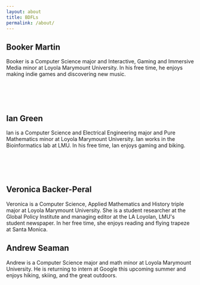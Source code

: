 ```yaml
---
layout: about
title: BDFLs
permalink: /about/
---
```


## Booker Martin

Booker is a Computer Science major and Interactive, Gaming and Immersive Media minor at Loyola Marymount University.
In his free time, he enjoys making indie games and discovering new music.  
<br><br><br><br>

## Ian Green
Ian is a Computer Science and Electrical Engineering major and Pure Mathematics minor at Loyola Marymount University. Ian works in the Bioinformatics lab at LMU. In his free time, Ian enjoys gaming and biking.
<br><br><br><br><br>

## Veronica Backer-Peral
Veronica is a Computer Science, Applied Mathematics and History triple major at Loyola Marymount University. She is a student researcher at the Global Policy Institute and managing editor at the LA Loyolan, LMU's student newspaper. In her free time, she enjoys reading and flying trapeze at Santa Monica.
<br>

## Andrew Seaman
Andrew is a Computer Science major and math minor at Loyola Marymount University. He is returning to intern at Google this upcoming summer and enjoys hiking, skiing, and the great outdoors.
